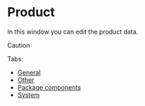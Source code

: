 # Product
 
In this window you can edit the product data.

> [!CAUTION]
> 

Tabs:
 
- [General](product/general)
- [Other](product/other)
- [Package components](product/package-components)
- [System](product/system)
